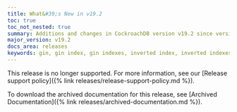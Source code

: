 ```yaml
---
title: What&#39;s New in v19.2
toc: true
toc_not_nested: true
summary: Additions and changes in CockroachDB version v19.2 since version v19.1
major_version: v19.2
docs_area: releases
keywords: gin, gin index, gin indexes, inverted index, inverted indexes, accelerated index, accelerated indexes
---
```


<a name="v19-2-0"></a>

This release is no longer supported. For more information, see our [Release support policy]({% link releases/release-support-policy.md %}). 

To download the archived documentation for this release, see [Archived Documentation]({% link releases/archived-documentation.md %}).

